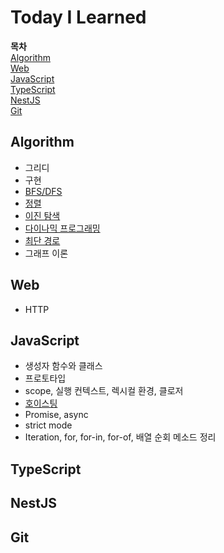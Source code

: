 # Today I Learned

**목차**  
[Algorithm](#algorithm)  
[Web](#web)  
[JavaScript](#javascript)  
[TypeScript](#typescript)  
[NestJS](#nestjs)  
[Git](#git)  

## Algorithm
- 그리디  
- 구현  
- [BFS/DFS](./Algorithm/bfs_dfs.md)  
- [정렬](./Algorithm/sort.md)  
- [이진 탐색](./Algorithm/binary_search.md)  
- [다이나믹 프로그래밍](./Algorithm/dp.md)  
- [최단 경로](./Algorithm/shortest_path.md)  
- 그래프 이론  

## Web
- HTTP

## JavaScript
- 생성자 함수와 클래스
- 프로토타입
- scope, 실행 컨텍스트, 렉시컬 환경, 클로저
- [호이스팅](./JavaScript/hoisting.md)
- Promise, async
- strict mode
- Iteration, for, for-in, for-of, 배열 순회 메소드 정리

## TypeScript

## NestJS

## Git
